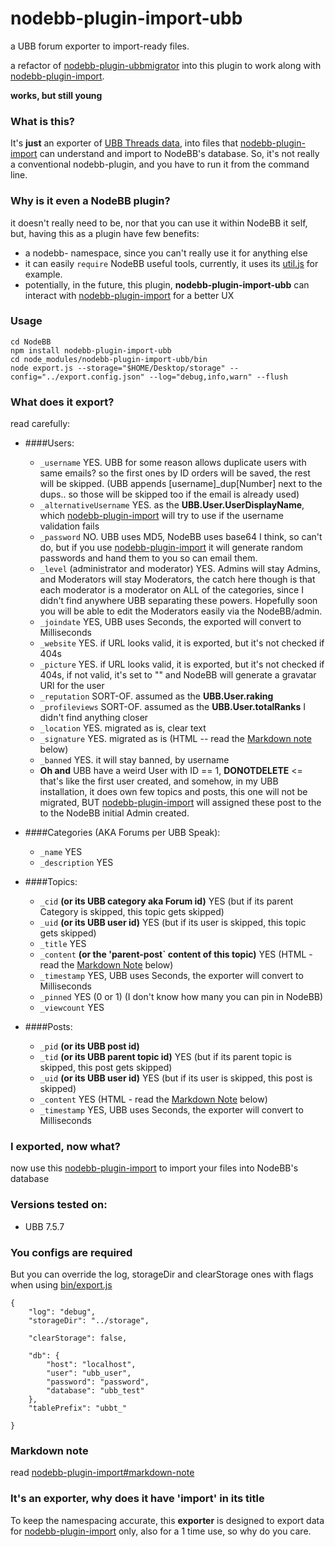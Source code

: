 nodebb-plugin-import-ubb
========================

a UBB forum exporter to import-ready files.

a refactor of [nodebb-plugin-ubbmigrator](https://github.com/akhoury/nodebb-plugin-ubbmigrator)
into this plugin to work along with [nodebb-plugin-import](https://github.com/akhoury/nodebb-plugin-import).

__works, but still young__

### What is this?

It's __just__ an exporter of [UBB Threads data](http://www.ubbcentral.com/), into files that [nodebb-plugin-import](https://github.com/akhoury/nodebb-plugin-import) can understand
and import to NodeBB's database. So, it's not really a conventional nodebb-plugin, and you have to run it from the command line.

### Why is it even a NodeBB plugin?

it doesn't really need to be, nor that you can use it within NodeBB it self, but, having this as a plugin have few benefits:
* a nodebb- namespace, since you can't really use it for anything else
* it can easily `require` NodeBB useful tools, currently, it uses its [util.js](https://github.com/designcreateplay/NodeBB/blob/master/public/src/utils.js) for example.
* potentially, in the future, this plugin, __nodebb-plugin-import-ubb__ can interact with [nodebb-plugin-import](https://github.com/akhoury/nodebb-plugin-import) for a better UX

### Usage

```
cd NodeBB
npm install nodebb-plugin-import-ubb
cd node_modules/nodebb-plugin-import-ubb/bin
node export.js --storage="$HOME/Desktop/storage" --config="../export.config.json" --log="debug,info,warn" --flush
```

### What does it export?
read carefully:

- ####Users:
    * `_username` YES. UBB for some reason allows duplicate users with same emails? so the first ones by ID orders will be saved, the rest will be skipped. (UBB appends [username]_dup[Number] next to the dups.. so those will be skipped too if the email is already used)
    * `_alternativeUsername` YES. as the __UBB.User.UserDisplayName__, which [nodebb-plugin-import](https://github.com/akhoury/nodebb-plugin-import) will try to use if the username validation fails
    * `_password` NO. UBB uses MD5, NodeBB uses base64 I think, so can't do, but if you use [nodebb-plugin-import](https://github.com/akhoury/nodebb-plugin-import) it will generate random passwords and hand them to you so can email them.
    * `_level` (administrator and moderator) YES. Admins will stay Admins, and Moderators will stay Moderators, the catch here though is that each moderator is a moderator on ALL of the categories, since I didn't find anywhere UBB separating these powers. Hopefully soon you will be able to edit the Moderators easily via the NodeBB/admin.
    * `_joindate` YES, UBB uses Seconds, the exported will convert to Milliseconds
    * `_website` YES. if URL looks valid, it is exported, but it's not checked if 404s
    * `_picture` YES. if URL looks valid, it is exported, but it's not checked if 404s, if not valid, it's set to "" and NodeBB will generate a gravatar URl for the user
    * `_reputation` SORT-OF. assumed as the __UBB.User.raking__
    * `_profileviews` SORT-OF. assumed as the __UBB.User.totalRanks__ I didn't find anything closer
    * `_location` YES. migrated as is, clear text
    * `_signature` YES. migrated as is (HTML -- read the [Markdown note](#markdown-note) below)
    * `_banned` YES. it will stay banned, by username
    * __Oh and__ UBB have a weird User with ID == 1, ******DONOTDELETE****** <= that's like the first user created, and somehow, in my UBB installation, it does own few topics and posts, this one will not be migrated, BUT [nodebb-plugin-import](https://github.com/akhoury/nodebb-plugin-import) will assigned these post to the to the NodeBB initial Admin created.


- ####Categories (AKA Forums per UBB Speak):
    * `_name` YES
    * `_description` YES

- ####Topics:
    * `_cid` __(or its UBB category aka Forum id)__ YES (but if its parent Category is skipped, this topic gets skipped)
    * `_uid` __(or its UBB user id)__ YES (but if its user is skipped, this topic gets skipped)
    * `_title` YES
    * `_content` __(or the 'parent-post` content of this topic)__ YES (HTML - read the [Markdown Note](#markdown-note) below)
    * `_timestamp` YES, UBB uses Seconds, the exporter will convert to Milliseconds
    * `_pinned` YES (0 or 1) (I don't know how many you can pin in NodeBB)
    * `_viewcount` YES

- ####Posts:
    * `_pid` __(or its UBB post id)__
    * `_tid` __(or its UBB parent topic id)__ YES (but if its parent topic is skipped, this post gets skipped)
    * `_uid` __(or its UBB user id)__ YES (but if its user is skipped, this post is skipped)
    * `_content` YES (HTML - read the [Markdown Note](#markdown-note) below)
    * `_timestamp` YES, UBB uses Seconds, the exporter will convert to Milliseconds

### I exported, now what?

now use this [nodebb-plugin-import](https://github.com/akhoury/nodebb-plugin-import) to import your files into NodeBB's database

### Versions tested on:
  - UBB 7.5.7

### You configs are required

But you can override the log, storageDir and clearStorage ones with flags when using [bin/export.js](bin/export.js)
```
{
	"log": "debug",
	"storageDir": "../storage",

	"clearStorage": false,

	"db": {
		"host": "localhost",
		"user": "ubb_user",
		"password": "password",
		"database": "ubb_test"
	},
	"tablePrefix": "ubbt_"

}
```

### Markdown note

read [nodebb-plugin-import#markdown-note](https://github.com/akhoury/nodebb-plugin-import#markdown-note)

### It's an exporter, why does it have 'import' in its title

To keep the namespacing accurate, this __exporter__ is designed to export data for [nodebb-plugin-import](https://github.com/akhoury/nodebb-plugin-import) only, also for a 1 time use, so why do you care.


